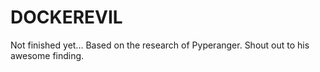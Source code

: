 # DOCKEREVIL
Not finished yet... Based on the research of Pyperanger. Shout out to his awesome finding.
